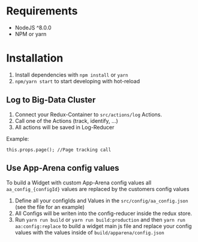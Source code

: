 # Requirements

* NodeJS ^8.0.0
* NPM or yarn

# Installation

1. Install dependencies with `npm install` or `yarn`
2. `npm/yarn start` to start developing with hot-reload


## Log to Big-Data Cluster
1. Connect your Redux-Container to `src/actions/log` Actions.
2. Call one of the Actions (track, identify, ...)
3. All actions will be saved in Log-Reducer

Example:
```
this.props.page(); //Page tracking call
```

## Use App-Arena config values
To build a Widget with custom App-Arena config values all `aa_config_{configId}`
values are replaced by the customers config values

1. Define all your configIds and Values in the `src/config/aa_config.json`
(see the file for an example)
2. All Configs will be writen into the config-reducer inside the redux store.
3. Run `yarn run build` or `yarn run build:production` and then
`yarn run aa:config:replace` to build a widget main js file and replace
your config values with the values inside of `build/apparena/config.json`

